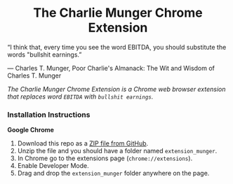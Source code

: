 <h1 align="center">The Charlie Munger Chrome Extension</h1>

“I think that, every time you see the word EBITDA, you should substitute the words "bullshit earnings.”

― Charles T. Munger, Poor Charlie's Almanack: The Wit and Wisdom of Charles T. Munger

*The Charlie Munger Chrome Extension is a Chrome web browser extension that replaces word `EBITDA` with `bullshit earnings`.*


### Installation Instructions
**Google Chrome** 
1. Download this repo as a [ZIP file from GitHub](https://github.com/Makosto/thecharliemungerchromeextension/archive/master.zip).
1. Unzip the file and you should have a folder named `extension_munger`.
1. In Chrome go to the extensions page (`chrome://extensions`).
1. Enable Developer Mode.
1. Drag and drop the `extension_munger` folder anywhere on the page.
